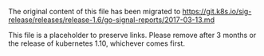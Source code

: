 The original content of this file has been migrated to https://git.k8s.io/sig-release/releases/release-1.6/go-signal-reports/2017-03-13.md

This file is a placeholder to preserve links. Please remove after 3 months or the release of kubernetes 1.10, whichever comes first.

